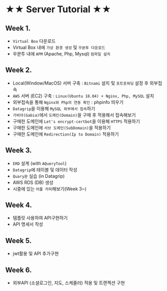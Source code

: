 # ★★ Server Tutorial ★★

## Week 1.
- `Virtual Box` 다운로드
- Virtual Box 내에 `가상 환경 생성` 및 `우분투 다운로드`
- 우분투 내에 `APM` (Apache, Php, Mysql) `컴파일 설치`

## Week 2.
- Local(Window/MacOS) 서버 구축 : `Bitnami` 설치 및 `포트포워딩` 설정 후 외부접속
- `AWS` 서버 (EC2) 구축 : `Linux(Ubuntu 18.04) + Nginx, Php, MySQL` 설치
- 외부접속을 통해 `Nginx와 Php의 연동 확인` : phpinfo 띄우기
- `Datagrip`을 이용해 `MySQL 외부에서 접속`하기
- `가비아(Gabia)`에서 `도메인(Domain)`을 구매 후 적용해서 접속해보기
- 구매한 도메인에 `Let's encrypt-certbot`을 이용해 `HTTPS` 적용하기
- 구매한 도메인에 `서브 도메인(SubDomain)`을 적용하기
- 구매한 도메인에 `Redirection(Ip to Domain)` 적용하기

## Week 3.
- `ERD` 설계 (with `AQueryTool`)
- `Datagrip`에 테이블 및 데이터 작성
- `Quary문` 실습 (in Datagrip)
- AWS RDS (DB) 생성
- 시중에 있는 `어플 카피`해보기(Week 3~)

## Week 4.
- 템플릿 사용하여 API구현하기
- API 명세서 작성

## Week 5.
- jwt활용 및 API 추가구현

## Week 6.
- 외부API (소셜로그인, 지도, 스케줄러) 적용 및 트랜젝션 구현
